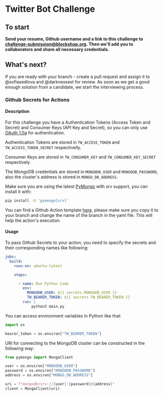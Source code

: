 # Twitter Bot Challenge

## To start

**Send your resume, Github username and a link to this challenge to [challenge-submission@blockshop.org](mailto:challenge-submission@blockshop.org). Then we'll add you to collaborators and share all necessary credentials.**

## What's next?

If you are ready with your branch - create a pull request and assign it to @sofiasedlova and @darknessest for review. As soon as we get a good enough solution from a candidate, we start the interviewing process.


### Github Secrets for Actions

#### Description

For this challenge you have a Authentication Tokens (Access Token and Secret) and Consumer Keys (API Key and Secret), 
so you can only use [OAuth 1.0a](https://developer.twitter.com/en/docs/authentication/oauth-1-0a) for authentication.

Authentication Tokens are stored in `TW_ACCESS_TOKEN` and `TW_ACCESS_TOKEN_SECRET` respectivelly.

Consumer Keys are stored in `TW_CONSUMER_KEY` and `TW_CONSUMER_KEY_SECRET` respectively.

The MongoDB credentials are stored in `MONGODB_USER` and `MONGODB_PASSWORD`, also the cluster's address is stored in `MONGO_DB_ADDRESS`.

Make sure you are using the latest [PyMongo](https://github.com/mongodb/mongo-python-driver) with srv support, you can install it with:

```bash
pip install -U 'pymongo[srv]'
```

You can find a Github Action template [here](.github/workflows/gh-action-template.yml), please make sure you copy it to your branch and change the name of the branch in the yaml file. This will help the action's execution. 


#### Usage

To pass Github Secrets to your action, you need to specify the secrets and their corresponding names like following:

```yaml
jobs:
  build:
    runs-on: ubuntu-latest

    steps:

      - name: Run Python Code
        env:
          MONGODB_USER: ${{ secrets.MONGODB_USER }}
          TW_BEARER_TOKEN: ${{ secrets.TW_BEARER_TOKEN }}
        run: |
            python3 main.py
```



You can access environment variables in Python like that:

```python
import os

bearer_token = os.environ["TW_BEARER_TOKEN"]
```


URI for connecting to the MongoDB cluster can be constructed in the following way:

```python
from pymongo import MongoClient

user = os.environ["MONGODB_USER"]
password = os.environ["MONGODB_PASSWORD"]
address = os.environ["MONGO_DB_ADDRESS"]

uri = f"mongodb+srv://{user}:{password}@{address}"
client = MongoClient(uri)

```
